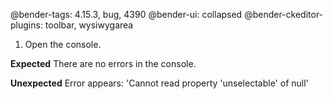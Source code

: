 @bender-tags: 4.15.3, bug, 4390
@bender-ui: collapsed
@bender-ckeditor-plugins: toolbar, wysiwygarea

1. Open the console.

**Expected** There are no errors in the console.

**Unexpected** Error appears: 'Cannot read property 'unselectable' of null'
